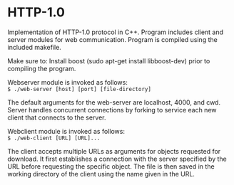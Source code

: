 # HTTP-1.0

Implementation of HTTP-1.0 protocol in C++. Program includes client and server modules for web communication. Program is compiled using the included makefile. 

Make sure to:
Install boost (sudo apt-get install libboost-dev) prior to compiling the program.

Webserver module is invoked as follows:  
<code>$ ./web-server [host] [port] [file-directory]</code>

The default arguments for the web-server are localhost, 4000, and cwd. Server handles concurrent connections by forking to service each new client that connects to the server. 

Webclient module is invoked as follows:  
<code>$ ./web-client [URL] [URL]...</code>

The client accepts multiple URLs as arguments for objects requested for download. It first establishes a connection with the server specified by the URL before requesting the specific object. The file is then saved in the working directory of the client using the name given in the URL. 

